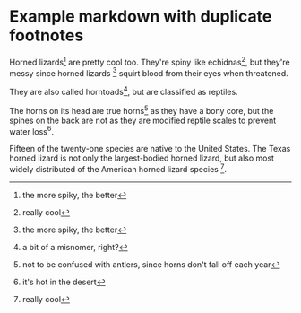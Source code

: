 # Example markdown with duplicate footnotes

Horned lizards[^1] are pretty cool too. They're spiny like echidnas[^2], but they're messy since horned lizards [^1] squirt blood from their eyes when threatened.

They are also called horntoads[^3], but are classified as reptiles.

The horns on its head are true horns[^4] as they have a bony core, but the spines on the back are not as they are modified reptile scales to prevent water loss[^5].

Fifteen of the twenty-one species are native to the United States. The Texas horned lizard is not only the largest-bodied horned lizard, but also most widely distributed of the American horned lizard species [^2].

[^1]: the more spiky, the better
[^2]: really cool
[^3]: a bit of a misnomer, right?
[^4]: not to be confused with antlers, since horns don't fall off each year
[^5]: it's hot in the desert